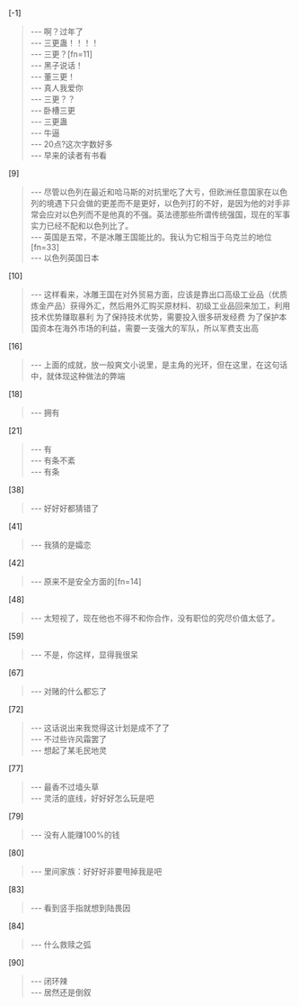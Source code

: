 
[-1] 
>--- 啊？过年了<br>
>--- 三更蛊！！！！<br>
>--- 三更？[fn=11]<br>
>--- 黑子说话！<br>
>--- 董三更！<br>
>--- 真人我爱你<br>
>--- 三更？？<br>
>--- 卧槽三更<br>
>--- 三更蛊<br>
>--- 牛逼<br>
>--- 20点?这次字数好多<br>
>--- 早来的读者有书看<br>

[9] 
>--- 尽管以色列在最近和哈马斯的对抗里吃了大亏，但欧洲任意国家在以色列的境遇下只会做的更差而不是更好，以色列打的不好，是因为他的对手非常会应对以色列而不是他真的不强。英法德那些所谓传统强国，现在的军事实力已经不配和以色列比了。<br>
>--- 英国是五常，不是冰雕王国能比的。我认为它相当于乌克兰的地位[fn=33]<br>
>--- 以色列英国日本<br>

[10] 
>--- 这样看来，冰雕王国在对外贸易方面，应该是靠出口高级工业品（优质炼金产品）获得外汇，然后用外汇购买原材料、初级工业品回来加工，利用技术优势赚取暴利
为了保持技术优势，需要投入很多研发经费
为了保护本国资本在海外市场的利益，需要一支强大的军队，所以军费支出高<br>

[16] 
>--- 上面的成就，放一般爽文小说里，是主角的光环，但在这里，在这句话中，就体现这种做法的弊端<br>

[18] 
>--- 拥有<br>

[21] 
>--- 有<br>
>--- 有条不紊<br>
>--- 有条<br>

[38] 
>--- 好好好都猜错了<br>

[41] 
>--- 我猜的是孀恋<br>

[42] 
>--- 原来不是安全方面的[fn=14]<br>

[48] 
>--- 太短视了，现在他也不得不和你合作，没有职位的究尽价值太低了。<br>

[59] 
>--- 不是，你这样，显得我很呆<br>

[67] 
>--- 对赌的什么都忘了<br>

[72] 
>--- 这话说出来我觉得这计划是成不了了<br>
>--- 不过些许风霜罢了<br>
>--- 想起了某毛民地灵<br>

[77] 
>--- 最香不过墙头草<br>
>--- 灵活的底线，好好好怎么玩是吧<br>

[79] 
>--- 没有人能赚100%的钱<br>

[80] 
>--- 里间家族：好好好非要甩掉我是吧<br>

[83] 
>--- 看到竖手指就想到陆畏因<br>

[84] 
>--- 什么救赎之弧<br>

[90] 
>--- 闭环辣<br>
>--- 居然还是倒叙<br>
